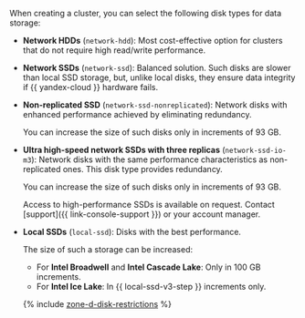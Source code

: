When creating a cluster, you can select the following disk types for data storage:

* **Network HDDs** (`network-hdd`): Most cost-effective option for clusters that do not require high read/write performance.
* **Network SSDs** (`network-ssd`): Balanced solution. Such disks are slower than local SSD storage, but, unlike local disks, they ensure data integrity if {{ yandex-cloud }} hardware fails.
* **Non-replicated SSD** (`network-ssd-nonreplicated`): Network disks with enhanced performance achieved by eliminating redundancy.

  You can increase the size of such disks only in increments of 93 GB.


* **Ultra high-speed network SSDs with three replicas** (`network-ssd-io-m3`): Network disks with the same performance characteristics as non-replicated ones. This disk type provides redundancy.

  You can increase the size of such disks only in increments of 93 GB.

  Access to high-performance SSDs is available on request. Contact [support]({{ link-console-support }}) or your account manager.


* **Local SSDs** (`local-ssd`): Disks with the best performance.

  The size of such a storage can be increased:
  * For **Intel Broadwell** and **Intel Cascade Lake**: Only in 100 GB increments.
  * For **Intel Ice Lake**: In {{ local-ssd-v3-step }} increments only.

  {% include [zone-d-disk-restrictions](../ru-central1-d-local-ssd.md) %}
